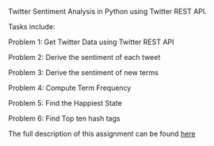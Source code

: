 Twitter Sentiment Analysis in Python using Twitter REST API.


Tasks include:

Problem 1: Get Twitter Data using Twitter REST API

Problem 2: Derive the sentiment of each tweet

Problem 3: Derive the sentiment of new terms

Problem 4: Compute Term Frequency

Problem 5: Find the Happiest State

Problem 6: Find Top ten hash tags


The full description of this assignment can be found [here](http://htmlpreview.github.io/?https://github.com/auroraguorui/Web-Scraping-and-APIs/blob/master/Description.html)
